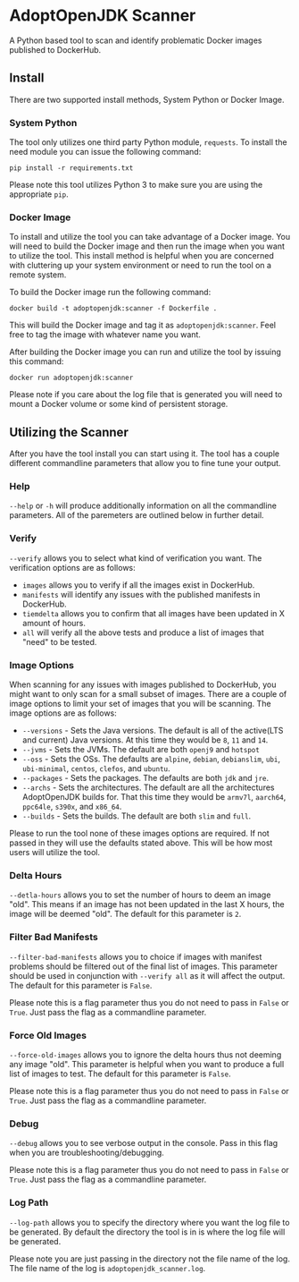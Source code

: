 # AdoptOpenJDK Scanner
A Python based tool to scan and identify problematic Docker images published to DockerHub. 


## Install
There are two supported install methods, System Python or Docker Image.

### System Python
The tool only utilizes one third party Python module, `requests`. To install the need module you can issue the following
command:

```commandline
pip install -r requirements.txt
```

Please note this tool utilizes Python 3 to make sure you are using the appropriate `pip`. 

### Docker Image
To install and utilize the tool you can take advantage of a Docker image. You will need to build the Docker image and 
then run the image when you want to utilize the tool. This install method is helpful when you are concerned with 
cluttering up your system environment or need to run the tool on a remote system. 

To build the Docker image run the following command:

```commandline
docker build -t adoptopenjdk:scanner -f Dockerfile .
```

This will build the Docker image and tag it as `adoptopenjdk:scanner`. Feel free to tag the image with whatever name you
want.

After building the Docker image you can run and utilize the tool by issuing this command:

```commandline
docker run adoptopenjdk:scanner
```

Please note if you care about the log file that is generated you will need to mount a Docker volume or some kind of 
persistent storage. 


## Utilizing the Scanner
After you have the tool install you can start using it. The tool has a couple different commandline parameters that allow
you to fine tune your output.

### Help
`--help` or `-h` will produce additionally information on all the commandline parameters. All of the paremeters are 
outlined below in further detail.

### Verify
`--verify` allows you to select what kind of verification you want. The verification options are as follows:
- `images` allows you to verify if all the images exist in DockerHub. 
- `manifests` will identify any issues with the published manifests in DockerHub. 
- `tiemdelta` allows you to confirm that all images have been updated in X amount of hours.
- `all` will verify all the above tests and produce a list of images that "need" to be tested. 


### Image Options
When scanning for any issues with images published to DockerHub, you might want to only scan for a small subset of images.
There are a couple of image options to limit your set of images that you will be scanning. The image options are as follows:

- `--versions` - Sets the Java versions. The default is all of the active(LTS and current) Java versions. At this time they would be `8`, `11` and `14`.
- `--jvms` - Sets the JVMs. The default are both `openj9` and `hotspot`
- `--oss` - Sets the OSs. The defaults are `alpine`, `debian`, `debianslim`, `ubi`, `ubi-minimal`, `centos`, `clefos`, and `ubuntu`.
- `--packages` - Sets the packages. The defaults are both `jdk` and `jre`.
- `--archs` - Sets the architectures. The default are all the architectures AdoptOpenJDK builds for. That this time they would be `armv7l`, `aarch64`, `ppc64le`, `s390x`, and `x86_64`.
- `--builds` - Sets the builds. The default are both `slim` and `full`.

Please to run the tool none of these images options are required. If not passed in they will use the defaults stated above.
This will be how most users will utilize the tool. 


### Delta Hours
`--detla-hours` allows you to set the number of hours to deem an image "old". This means if an image has not been updated
in the last X hours, the image will be deemed "old". The default for this parameter is `2`. 

### Filter Bad Manifests
`--filter-bad-manifests` allows you to choice if images with manifest problems should be filtered out of the final list of images. 
This parameter should be used in conjunction with `--verify all` as it will affect the output. The default for this parameter is `False`.

Please note this is a flag parameter thus you do not need to pass in `False` or `True`. Just pass the flag as a commandline parameter. 


### Force Old Images
`--force-old-images` allows you to ignore the delta hours thus not deeming any image "old". This parameter is helpful
when you want to produce a full list of images to test. The default for this parameter is `False`. 

Please note this is a flag parameter thus you do not need to pass in `False` or `True`. Just pass the flag as a commandline parameter. 

### Debug
`--debug` allows you to see verbose output in the console. Pass in this flag when you are troubleshooting/debugging.

Please note this is a flag parameter thus you do not need to pass in `False` or `True`. Just pass the flag as a commandline parameter. 

### Log Path
`--log-path` allows you to specify the directory where you want the log file to be generated. By default the directory the
tool is in is where the log file will be generated. 

Please note you are just passing in the directory not the file name of the log. The file name of the log is `adoptopenjdk_scanner.log`.